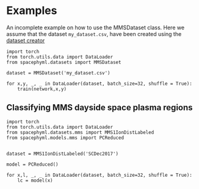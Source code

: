 # Examples

An incomplete example on how to use the MMSDataset class. Here we assume that the dataset
`my_dataset.csv`, have been created using the [dataset creator](./dataset_creator.md)

````
import torch
from torch.utils.data import DataLoader
from spacephyml.datasets import MMSDataset

dataset = MMSDataset('my_dataset.csv')

for x,y, _, _ in DataLoader(dataset, batch_size=32, shuffle = True):
    train(network,x,y)

````

## Classifying MMS dayside space plasma regions

````
import torch
from torch.utils.data import DataLoader
from spacephyml.datasets.mms import MMS1IonDistLabeled
from spacephyml.models.mms import PCReduced


dataset = MMS1IonDistLabeled('SCDec2017')

model = PCReduced()

for x,l, _, _ in DataLoader(dataset, batch_size=32, shuffle = True):
    lc = model(x)

````


